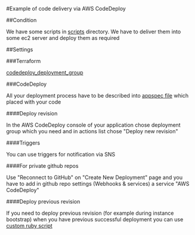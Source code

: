 #Example of code delivery via AWS CodeDeploy

##Condition

We have some scripts in [scripts](scripts) directory. We have to deliver them into some ec2 server and deploy them as required

##Settings

###Terraform

[codedeploy_deployment_group](https://www.terraform.io/docs/providers/aws/r/codedeploy_deployment_group.html)

###CodeDeploy

All your deployment process have to be described into [appspec file](http://docs.aws.amazon.com/codedeploy/latest/userguide/how-to-add-appspec-file.html) which placed with your code

####Deploy revision

In the AWS CodeDeploy console of your application chose deployment group which you need and in actions list chose "Deploy new revision"

####Triggers

You can use triggers for notification via SNS

####For private github repos

Use "Reconnect to GitHub" on "Create New Deployment" page and you have to add in github repo settings (Webhooks & services) a service "AWS CodeDeploy"

####Deploy previous revision

If you need to deploy previous revision (for example during instance bootstrap) when you have previous successful deployment you can use [custom ruby script](files/deploy_previous_revision.rb)

